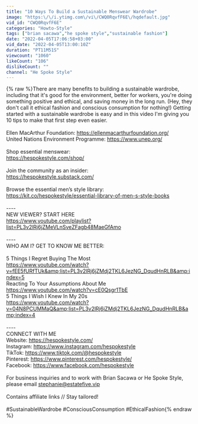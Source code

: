 ```yaml
---
title: "10 Ways To Build a Sustainable Menswear Wardrobe"
image: "https:\/\/i.ytimg.com\/vi\/CWQ0RqvfF6E\/hqdefault.jpg"
vid_id: "CWQ0RqvfF6E"
categories: "Howto-Style"
tags: ["brian sacawa","he spoke style","sustainable fashion"]
date: "2022-04-05T17:06:58+03:00"
vid_date: "2022-04-05T13:00:10Z"
duration: "PT11M51S"
viewcount: "1060"
likeCount: "106"
dislikeCount: ""
channel: "He Spoke Style"
---
```

{% raw %}There are many benefits to building a sustainable wardrobe, including that it's good for the environment, better for workers, you're doing something positive and ethical, and saving money in the long run. (Hey, they don't call it ethical fashion and conscious consumption for nothing!) Getting started with a sustainable wardrobe is easy and in this video I'm giving you 10 tips to make that first step even easier.<br /><br />Ellen MacArthur Foundation: <a rel="nofollow" target="blank" href="https://ellenmacarthurfoundation.org/">https://ellenmacarthurfoundation.org/</a><br />United Nations Environment Programme: <a rel="nofollow" target="blank" href="https://www.unep.org/">https://www.unep.org/</a><br /><br />Shop essential menswear:<br /><a rel="nofollow" target="blank" href="https://hespokestyle.com/shop/">https://hespokestyle.com/shop/</a><br /><br />Join the community as an insider:<br /><a rel="nofollow" target="blank" href="https://hespokestyle.substack.com/">https://hespokestyle.substack.com/</a><br /><br />Browse the essential men’s style library:<br /><a rel="nofollow" target="blank" href="https://kit.co/hespokestyle/essential-library-of-men-s-style-books">https://kit.co/hespokestyle/essential-library-of-men-s-style-books</a><br /><br />----<br />NEW VIEWER? START HERE<br /><a rel="nofollow" target="blank" href="https://www.youtube.com/playlist?list=PL3v2lRj6jZMeVLnSveZFagb48MaeGfAmo">https://www.youtube.com/playlist?list=PL3v2lRj6jZMeVLnSveZFagb48MaeGfAmo</a><br /><br />----<br />WHO AM I? GET TO KNOW ME BETTER:<br /><br />5 Things I Regret Buying The Most<br /><a rel="nofollow" target="blank" href="https://www.youtube.com/watch?v=fEE5fURfTUk&amp;list=PL3v2lRj6jZMdj2TKL6JezNG_DqudHnRLB&amp;index=5">https://www.youtube.com/watch?v=fEE5fURfTUk&amp;list=PL3v2lRj6jZMdj2TKL6JezNG_DqudHnRLB&amp;index=5</a><br />Reacting To Your Assumptions About Me<br /><a rel="nofollow" target="blank" href="https://www.youtube.com/watch?v=cE0Qsgr1TbE">https://www.youtube.com/watch?v=cE0Qsgr1TbE</a><br />5 Things I Wish I Knew In My 20s<br /><a rel="nofollow" target="blank" href="https://www.youtube.com/watch?v=04N8PCUMMaQ&amp;list=PL3v2lRj6jZMdj2TKL6JezNG_DqudHnRLB&amp;index=4">https://www.youtube.com/watch?v=04N8PCUMMaQ&amp;list=PL3v2lRj6jZMdj2TKL6JezNG_DqudHnRLB&amp;index=4</a><br /><br />----<br />CONNECT WITH ME<br />Website: <a rel="nofollow" target="blank" href="https://hespokestyle.com/">https://hespokestyle.com/</a><br />Instagram: <a rel="nofollow" target="blank" href="https://www.instagram.com/hespokestyle">https://www.instagram.com/hespokestyle</a><br />TikTok: <a rel="nofollow" target="blank" href="https://www.tiktok.com/@hespokestyle">https://www.tiktok.com/@hespokestyle</a><br />Pinterest: <a rel="nofollow" target="blank" href="https://www.pinterest.com/hespokestyle/">https://www.pinterest.com/hespokestyle/</a><br />Facebook: <a rel="nofollow" target="blank" href="https://www.facebook.com/hespokestyle">https://www.facebook.com/hespokestyle</a><br /><br />For business inquiries and to work with Brian Sacawa or He Spoke Style, please email stephanie@estatefive.vip<br /><br />Contains affiliate links // Stay tailored!<br /><br />#SustainableWardrobe #ConsciousConsumption #EthicalFashion{% endraw %}
